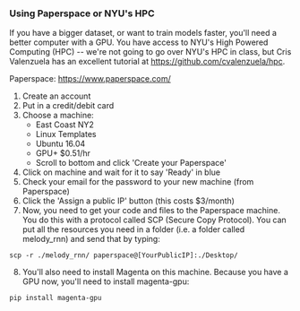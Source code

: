 ### Using Paperspace or NYU's HPC

If you have a bigger dataset, or want to train models faster, you'll need a better computer with a GPU. You have access to NYU's High Powered Computing (HPC) -- we're not going to go over NYU's HPC in class, but Cris Valenzuela has an excellent tutorial at https://github.com/cvalenzuela/hpc.

Paperspace: https://www.paperspace.com/

1. Create an account
2. Put in a credit/debit card
3. Choose a machine:
    * East Coast NY2
    * Linux Templates
    * Ubuntu 16.04
    * GPU+  $0.51/hr
    * Scroll to bottom and click 'Create your Paperspace'
4. Click on machine and wait for it to say 'Ready' in blue
5. Check your email for the password to your new machine (from Paperspace)
6. Click the 'Assign a public IP' button (this costs $3/month)
7. Now, you need to get your code and files to the Paperspace machine. You do this with a protocol called SCP (Secure Copy Protocol). You can put all the resources you need in a folder (i.e. a folder called melody_rnn) and send that by typing: 

```
scp -r ./melody_rnn/ paperspace@[YourPublicIP]:./Desktop/
```

8. You'll also need to install Magenta on this machine. Because you have a GPU now, you'll need to install magenta-gpu:

```
pip install magenta-gpu
```